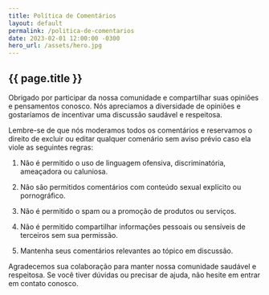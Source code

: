 ```yaml
---
title: Política de Comentários
layout: default
permalink: /politica-de-comentarios
date: 2023-02-01 12:00:00 -0300
hero_url: /assets/hero.jpg
---
```


## {{ page.title }}

Obrigado por participar da nossa comunidade e compartilhar suas opiniões e pensamentos conosco. Nós apreciamos a diversidade de opiniões e gostaríamos de incentivar uma discussão saudável e respeitosa.

Lembre-se de que nós moderamos todos os comentários e reservamos o direito de excluir ou editar qualquer comenário sem aviso prévio caso ela viole as seguintes regras:

1. Não é permitido o uso de linguagem ofensiva, discriminatória, ameaçadora ou caluniosa.

2. Não são permitidos comentários com conteúdo sexual explícito ou pornográfico.

3. Não é permitido o spam ou a promoção de produtos ou serviços.

4. Não é permitido compartilhar informações pessoais ou sensíveis de terceiros sem sua permissão.

5. Mantenha seus comentários relevantes ao tópico em discussão.

Agradecemos sua colaboração para manter nossa comunidade saudável e respeitosa. Se você tiver dúvidas ou precisar de ajuda, não hesite em entrar em contato conosco.